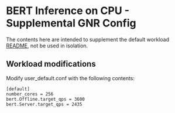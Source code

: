# BERT Inference on CPU - Supplemental GNR Config
The contents here are intended to supplement the default workload [README](README.md), not be used in isolation.

## Workload modifications
Modify user_default.conf with the following contents:
```
[default]
number_cores = 256
bert.Offline.target_qps = 3600
bert.Server.target_qps = 2435
```

